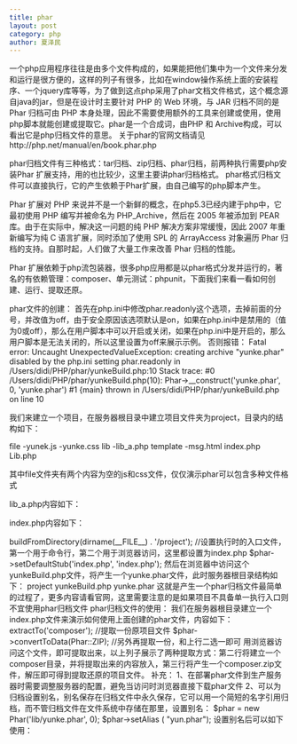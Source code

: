 ```yaml
---
title: phar
layout: post
category: php
author: 夏泽民
---
```

一个php应用程序往往是由多个文件构成的，如果能把他们集中为一个文件来分发和运行是很方便的，这样的列子有很多，比如在window操作系统上面的安装程序、一个jquery库等等，为了做到这点php采用了phar文档文件格式，这个概念源自java的jar，但是在设计时主要针对 PHP 的 Web 环境，与 JAR 归档不同的是Phar 归档可由 PHP 本身处理，因此不需要使用额外的工具来创建或使用，使用php脚本就能创建或提取它。phar是一个合成词，由PHP 和 Archive构成，可以看出它是php归档文件的意思。
关于phar的官网文档请见http://php.net/manual/en/book.phar.php 

phar归档文件有三种格式：tar归档、zip归档、phar归档，前两种执行需要php安装Phar 扩展支持，用的也比较少，这里主要讲phar归档格式。
phar格式归档文件可以直接执行，它的产生依赖于Phar扩展，由自己编写的php脚本产生。

Phar 扩展对 PHP 来说并不是一个新鲜的概念，在php5.3已经内建于php中，它最初使用 PHP 编写并被命名为 PHP_Archive，然后在 2005 年被添加到 PEAR 库。由于在实际中，解决这一问题的纯 PHP 解决方案非常缓慢，因此 2007 年重新编写为纯 C 语言扩展，同时添加了使用 SPL 的 ArrayAccess 对象遍历 Phar 归档的支持。自那时起，人们做了大量工作来改善 Phar 归档的性能。

Phar 扩展依赖于php流包装器，很多php应用都是以phar格式分发并运行的，著名的有依赖管理：composer、单元测试：phpunit，下面我们来看一看如何创建、运行、提取还原。

phar文件的创建：
首先在php.ini中修改phar.readonly这个选项，去掉前面的分号，并改值为off，由于安全原因该选项默认是on，如果在php.ini中是禁用的（值为0或off），那么在用户脚本中可以开启或关闭，如果在php.ini中是开启的，那么用户脚本是无法关闭的，所以这里设置为off来展示示例。
否则报错：
Fatal error: Uncaught UnexpectedValueException: creating archive "yunke.phar" disabled by the php.ini setting phar.readonly in /Users/didi/PHP/phar/yunkeBuild.php:10
Stack trace:
 #0 /Users/didi/PHP/phar/yunkeBuild.php(10): Phar->__construct('yunke.phar', 0, 'yunke.phar')
 #1 {main}
  thrown in /Users/didi/PHP/phar/yunkeBuild.php on line 10

我们来建立一个项目，在服务器根目录中建立项目文件夹为project，目录内的结构如下：

file
	-yunek.js
	-yunke.css
lib
	-lib_a.php
template
	-msg.html
index.php
Lib.php
 

其中file文件夹有两个内容为空的js和css文件，仅仅演示phar可以包含多种文件格式

lib_a.php内容如下：

<?php
/**
 * Created by yunke.
 * User: yunke
 * Date: 2017/2/10
 * Time: 9:23
 */
function show(){
    echo "l am show()";
}
 
msg.html内容如下：

<!DOCTYPE html>
<html lang="en">
<head>
    <meta charset="UTF-8">
    <title>phar</title>
</head>
<body>
<?=$str; ?>
</body>
</html>
 

index.php内容如下：

<?php
/**
 * Created by yunke.
 * User: yunke
 * Date: 2017/2/10
 * Time: 9:17
 */
require "lib/lib_a.php";
show();
 
$str = isset($_GET["str"]) ? $_GET["str"] : "hello world";
include "template/msg.html";
 

Lib.php内容如下：

<?php
/**
 * Created by yunke.
 * User: yunke
 * Date: 2017/2/10
 * Time: 9:20
 */
function yunke()
{
    echo "l am yunke()";
}
 

项目文件准备好了，开始创建，现在在project文件夹同级目录建立一个yunkeBuild.php，用于产生phar格式文件，内容如下：

<?php
/**
 * Created by yunke.
 * User: yunke
 * Date: 2017/2/10
 * Time: 9:36
 */
 
//产生一个yunke.phar文件
$phar = new Phar('yunke.phar', 0, 'yunke.phar');
// 添加project里面的所有文件到yunke.phar归档文件
$phar->buildFromDirectory(dirname(__FILE__) . '/project');
//设置执行时的入口文件，第一个用于命令行，第二个用于浏览器访问，这里都设置为index.php
$phar->setDefaultStub('index.php', 'index.php');
 

然后在浏览器中访问这个yunkeBuild.php文件，将产生一个yunke.phar文件，此时服务器根目录结构如下：

project
yunkeBuild.php
yunke.phar

这就是产生一个phar归档文件最简单的过程了，更多内容请看官网，这里需要注意的是如果项目不具备单一执行入口则不宜使用phar归档文件

phar归档文件的使用：

我们在服务器根目录建立一个index.php文件来演示如何使用上面创建的phar文件，内容如下：

<?php
 
/**
 * Created by yunke.
 * User: yunke
 * Date: 2017/2/8
 * Time: 9:33
 */
 
require "yunke.phar";
require "phar://yunke.phar/Lib.php";
yunke();
 
如果index.php文件中只有第一行，那么和不使用归档文件时，添加如下代码完全相同：
require "project/index.php";

如果没有第二行，那么第三行的yunke()将提示未定义，所以可见require一个phar文件时并不是导入了里面所有的文件，而只是导入了入口执行文件而已，但在实际项目中往往在这个入口文件里导入其他需要使用的文件，在本例中入口执行文件为project/index.php

phar文件的提取还原：

我们有时候会好奇phar里面包含的文件源码，这个时候就需要将phar文件还原，如果只是看一看的话可以使用一些ide工具，比如phpstorm 10就能直接打开它，如果需要修改那么就需要提取操作了，为了演示，我们下载一个composer.phar放在服务器目录，在根目录建立一个get.php文件，内容如下：

<?php
/**
 * Created by yunke.
 * User: yunke
 * Date: 2017/2/9
 * Time: 19:02
 */
 
$phar = new Phar('composer.phar');
$phar->extractTo('composer'); //提取一份原项目文件
$phar->convertToData(Phar::ZIP); //另外再提取一份，和上行二选一即可

用浏览器访问这个文件，即可提取出来，以上列子展示了两种提取方式：第二行将建立一个composer目录，并将提取出来的内容放入，第三行将产生一个composer.zip文件，解压即可得到提取还原的项目文件。

补充：
1、在部署phar文件到生产服务器时需要调整服务器的配置，避免当访问时浏览器直接下载phar文件
2、可以为归档设置别名，别名保存在归档文件中永久保存，它可以用一个简短的名字引用归档，而不管归档文件在文件系统中存储在那里，设置别名：

$phar = new Phar('lib/yunke.phar', 0);
$phar->setAlias ( "yun.phar");
设置别名后可以如下使用：
<?php
require "lib/yunke.phar";
require "phar://yun.phar/Lib.php";  //使用别名访问归档文件
require "phar://lib/yunke.phar/Lib.php"; //当然仍然可以使用这样的方式去引用
如果在制作phar文件时没有指定别名，也可以在存根文件里面使用Phar::mapPhar('yunke.phar');指定
3、归档文件中有一个存根文件，其实就是一段php执行代码，在制作归档时可以设置，直接执行归档文件时，其实就是执行它，所以它是启动文件；在脚本中包含归档文件时就像包含普通php文件一样包含它并运行，但直接以phar://的方式包含归档中某一个文件时不会执行存根代码， 往往在存根文件里面require包含要运行的其他文件，对存根文件的限制仅为以__HALT_COMPILER();结束，默认的存根设计是为在没有phar扩展时能够运行，它提取phar文件内容到一个临时目录再执行，不过从php5.3开始该扩展默认内置启用了

4、制作的phar文件不能被改动，因此配置文件之类的文件需要另外放置在归档文件外面

5、mapPhar函数：这个函数只应该在stub存根代码中调用，在没有设置归档别名的时候可以用来设置别名，打开一个引用映射到phar流
<!-- more -->
